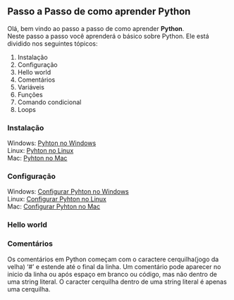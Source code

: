 ## Passo a Passo de como aprender Python

Olá, bem vindo ao passo a passo de como aprender **Python**.  
Neste passo a passo você aprenderá o básico sobre Python. Ele está dividido nos seguintes tópicos:

1. Instalação  
2. Configuração  
3. Hello world  
4. Comentários  
5. Variáveis  
6. Funções  
7. Comando condicional  
8. Loops

### Instalação  

Windows: [Pyhton no Windows](https://docs.python.org/pt-br/3/using/windows.html#the-full-installer)  
Linux: [Pyhton no Linux](https://docs.python.org/pt-br/3/using/unix.html?highlight=linux#getting-and-installing-the-latest-version-of-python)  
Mac: [Pyhton no Mac](https://docs.python.org/pt-br/3/using/mac.html?highlight=mac#getting-and-installing-macpython)  

### Configuração  

Windows: [Configurar Pyhton no Windows](https://docs.python.org/pt-br/3/using/windows.html#configuring-python)  
Linux: [Configurar Pyhton no Linux](https://docs.python.org/pt-br/3/using/unix.html?highlight=linux#getting-and-installing-the-latest-version-of-python)  
Mac: [Configurar Pyhton no Mac](https://docs.python.org/pt-br/3/using/mac.html?highlight=mac#getting-and-installing-macpython)  

### Hello world  


### Comentários  

Os comentários em Python começam com o caractere cerquilha(jogo da velha) ‘#’ e estende até o final da linha. 
Um comentário pode aparecer no inicio da linha ou após espaço em branco ou código, mas não dentro de uma string literal. 
O caracter cerquilha dentro de uma string literal é apenas uma cerquilha.  




